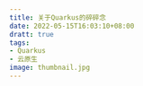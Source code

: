 ```yaml
---
title: 关于Quarkus的碎碎念
date: 2022-05-15T16:03:10+08:00
dratt: true
tags:
- Quarkus
- 云原生
image: thumbnail.jpg
---
```


